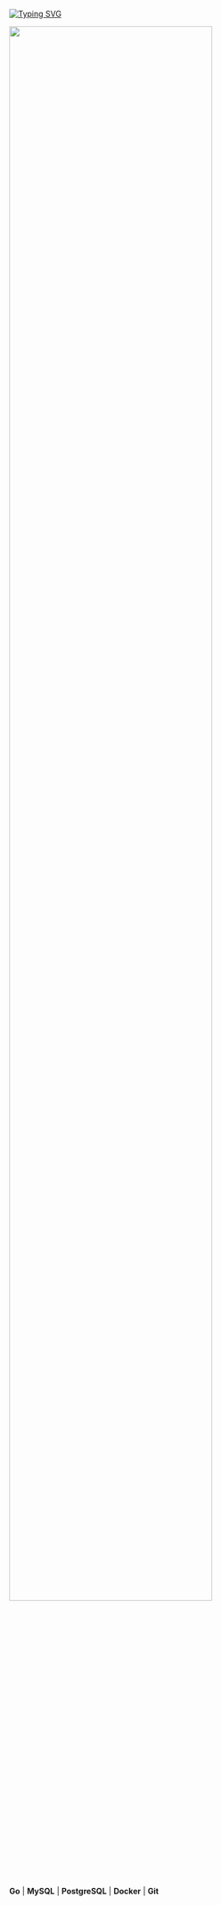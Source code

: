 [![Typing SVG](https://readme-typing-svg.herokuapp.com?font=Fira+Code&weight=600&size=26&pause=1000&color=00C2FF&width=435&lines=Hello!+I'm+Roman+)](https://git.io/typing-svg)

<img src="https://github.com/user-attachments/assets/403e1639-52d6-4f19-88ae-0e03a38dbeb8" width="85%"/>

**Go** | **MySQL** | **PostgreSQL** | **Docker** | **Git**

